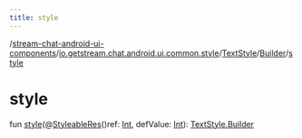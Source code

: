 ```yaml
---
title: style
---
```

/[stream-chat-android-ui-components](../../../index.md)/[io.getstream.chat.android.ui.common.style](../../index.md)/[TextStyle](../index.md)/[Builder](index.md)/[style](style.md)  
  
  
  
# style  
fun [style](style.md)(@[StyleableRes](https://developer.android.com/reference/kotlin/androidx/annotation/StyleableRes.html)()ref: [Int](https://kotlinlang.org/api/latest/jvm/stdlib/kotlin/-int/index.html), defValue: [Int](https://kotlinlang.org/api/latest/jvm/stdlib/kotlin/-int/index.html)): [TextStyle.Builder](index.md)
